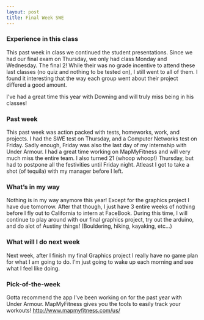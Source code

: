 ```yaml
---
layout: post
title: Final Week SWE
---
```


### Experience in this class 
This past week in class we continued the student presentations. Since we had our final exam on Thursday, we only had class Monday and Wednesday. The final 2! While their was no grade incentive to attend these last classes (no quiz and nothing to be tested on), I still went to all of them. I found it interesting that the way each group went about their project differed a good amount. 

I've had a great time this year with Downing and will truly miss being in his classes! 

### Past week  
This past week was action packed with tests, homeworks, work, and projects. I had the SWE test on Thursday, and a Computer Networks test on Friday. Sadly enough, Friday was also the last day of my internship with Under Armour. I had a great time working on MapMyFitness and will very much miss the entire team. I also turned 21 (whoop whoop!) Thursday, but had to postpone all the festivities until Friday night. Atleast I got to take a shot (of tequila) with my manager before I left.

### What’s in my way
Nothing is in my way anymore this year! Except for the graphics project I have due tomorrow. After that though, I just have 3 entire weeks of nothing before I fly out to California to intern at FaceBook. During this time, I will continue to play around with our final graphics project, try out the arduino, and do alot of Austiny things! (Bouldering, hiking, kayaking, etc...)
 
### What will I do next week
Next week, after I finish my final Graphics project I really have no game plan for what I am going to do. I'm just going to wake up each morning and see what I feel like doing.

### Pick-of-the-week
Gotta recommend the app I've been working on for the past year with Under Armour. MapMyFitness gives you the tools to easily track your workouts! http://www.mapmyfitness.com/us/
